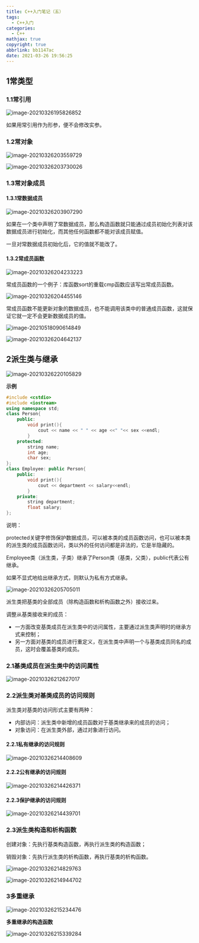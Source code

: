 ```yaml
---
title: C++入门笔记（五）
tags:
  - C++入门
categories:
  - C++
mathjax: true
copyright: true
abbrlink: bb1147ac
date: 2021-03-26 19:56:25
---
```


## 1常类型

<!--more-->

### 1.1常引用

![image-20210326195826852](C-入门笔记（五）/image-20210326195826852.png)

如果用常引用作为形参，便不会修改实参。

### 1.2常对象

![image-20210326203559729](C-入门笔记（五）/image-20210326203559729.png)

![image-20210326203730026](C-入门笔记（五）/image-20210326203730026.png)

### 1.3常对象成员

#### 1.3.1常数据成员

![image-20210326203907290](C-入门笔记（五）/image-20210326203907290.png)

如果在一个类中声明了常数据成员，那么构造函数就只能通过成员初始化列表对该数据成员进行初始化，而其他任何函数都不能对该成员赋值。

一旦对常数据成员初始化后，它的值就不能改了。

#### 1.3.2常成员函数



![image-20210326204233223](C-入门笔记（五）/image-20210326204233223.png)

常成员函数的一个例子：库函数sort的重载cmp函数应该写出常成员函数。

![image-20210326204455146](C-入门笔记（五）/image-20210326204455146.png)

常成员函数不能更新对象的数据成员，也不能调用该类中的普通成员函数，这就保证它就一定不会更新数据成员的值。

![image-20210518090614849](C-入门笔记（五）/image-20210518090614849.png)

![image-20210326204642137](C-入门笔记（五）/image-20210326204642137.png)

## 2派生类与继承

![image-20210326220105829](C-入门笔记（五）/image-20210326220105829.png)

**示例**

```c++
#include <cstdio>
#include <iostream>
using namespace std;
class Person{
	public:
		void print(){
			cout << name << " " << age <<" "<< sex <<endl;
		}
	protected:
		string name;
		int age;
		char sex;
};
class Employee: public Person{
	public:
		void print(){
			cout << department << salary<<endl;
		}
	private:
		string department;
		float salary;
};
```

说明：

protected关键字修饰保护数据成员，可以被本类的成员函数访问，也可以被本类的派生类的成员函数访问，类以外的任何访问都是非法的，它是半隐藏的。

Employee类（派生类，子类）继承了Person类（基类，父类），public代表公有继承。

如果不显式地给出继承方式，则默认为私有方式继承。

![image-20210326205705011](C-入门笔记（五）/image-20210326205705011.png)



派生类把基类的全部成员（除构造函数和析构函数之外）接收过来。

调整从基类接收来的成员：

- 一方面改变基类成员在派生类中的访问属性，主要通过派生类声明时的继承方式来控制；
- 另一方面对基类的成员进行重定义，在派生类中声明一个与基类成员同名的成员，这时会覆盖基类的成员。

### **2.1基类成员在派生类中的访问属性** 
![image-20210326212627017](C-入门笔记（五）/image-20210326212627017.png)

### **2.2派生类对基类成员的访问规则**

派生类对基类的访问形式主要有两种：

- 内部访问：派生类中新增的成员函数对于基类继承来的成员的访问；
- 对象访问：在派生类外部，通过对象进行访问。

#### 2.2.1私有继承的访问规则

![image-20210326214408609](C-入门笔记（五）/image-20210326214408609.png)

#### 2.2.2公有继承的访问规则

![image-20210326214426371](C-入门笔记（五）/image-20210326214426371.png)

#### 2.2.3保护继承的访问规则

![image-20210326214439701](C-入门笔记（五）/image-20210326214439701.png)

### 2.3派生类构造和析构函数

创建对象：先执行基类构造函数，再执行派生类的构造函数；

销毁对象：先执行派生类的析构函数，再执行基类的析构函数。

![image-20210326214829763](C-入门笔记（五）/image-20210326214829763.png)

![image-20210326214944702](C-入门笔记（五）/image-20210326214944702.png)

### 3多重继承

![image-20210326215234476](C-入门笔记（五）/image-20210326215234476.png)

**多重继承的构造函数**

![image-20210326215339284](C-入门笔记（五）/image-20210326215339284.png)